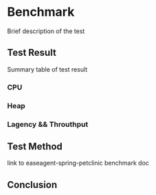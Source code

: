 # Benchmark
Brief description of the test

## Test Result
Summary table of test result 

### CPU
### Heap
### Lagency && Throuthput

## Test Method

link to easeagent-spring-petclinic benchmark doc

## Conclusion

